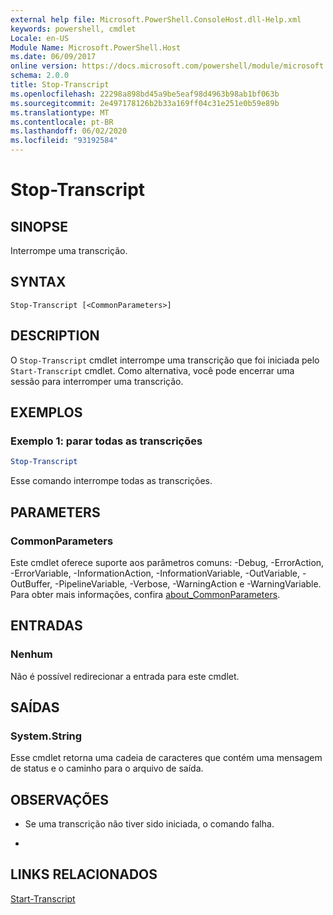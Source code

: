 ```yaml
---
external help file: Microsoft.PowerShell.ConsoleHost.dll-Help.xml
keywords: powershell, cmdlet
Locale: en-US
Module Name: Microsoft.PowerShell.Host
ms.date: 06/09/2017
online version: https://docs.microsoft.com/powershell/module/microsoft.powershell.host/stop-transcript?view=powershell-5.1&WT.mc_id=ps-gethelp
schema: 2.0.0
title: Stop-Transcript
ms.openlocfilehash: 22298a898bd45a9be5eaf98d4963b98ab1bf063b
ms.sourcegitcommit: 2e497178126b2b33a169ff04c31e251e0b59e89b
ms.translationtype: MT
ms.contentlocale: pt-BR
ms.lasthandoff: 06/02/2020
ms.locfileid: "93192584"
---
```

# Stop-Transcript

## SINOPSE
Interrompe uma transcrição.

## SYNTAX

```
Stop-Transcript [<CommonParameters>]
```

## DESCRIPTION
O `Stop-Transcript` cmdlet interrompe uma transcrição que foi iniciada pelo `Start-Transcript` cmdlet.
Como alternativa, você pode encerrar uma sessão para interromper uma transcrição.

## EXEMPLOS

### Exemplo 1: parar todas as transcrições

```powershell
Stop-Transcript
```

Esse comando interrompe todas as transcrições.

## PARAMETERS

### CommonParameters
Este cmdlet oferece suporte aos parâmetros comuns: -Debug, -ErrorAction, -ErrorVariable, -InformationAction, -InformationVariable, -OutVariable, -OutBuffer, -PipelineVariable, -Verbose, -WarningAction e -WarningVariable. Para obter mais informações, confira [about_CommonParameters](https://go.microsoft.com/fwlink/?LinkID=113216).

## ENTRADAS

### Nenhum
Não é possível redirecionar a entrada para este cmdlet.

## SAÍDAS

### System.String
Esse cmdlet retorna uma cadeia de caracteres que contém uma mensagem de status e o caminho para o arquivo de saída.

## OBSERVAÇÕES

* Se uma transcrição não tiver sido iniciada, o comando falha.

*

## LINKS RELACIONADOS

[Start-Transcript](Start-Transcript.md)
